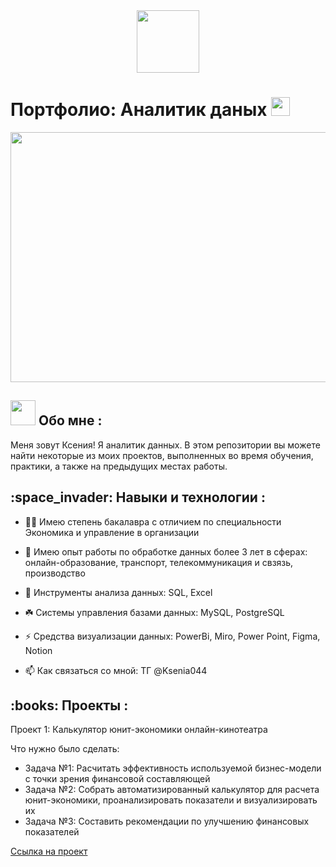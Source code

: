 <div id="header" align="center">
  <img src="https://media.giphy.com/media/M9gbBd9nbDrOTu1Mqx/giphy.gif" width="100"/>
</div>

<h1>
  Портфолио: Аналитик даных
  <img src="https://media.giphy.com/media/hvRJCLFzcasrR4ia7z/giphy.gif" width="30px"/>
</h1>
<div align="center">
  <img src="https://media.giphy.com/media/BemKqR9RDK4V2/giphy.gif" width="700" height="400"/>
</div>
<h2>
<img src="https://media.giphy.com/media/WUlplcMpOCEmTGBtBW/giphy.gif" width="40"> Обо мне :
</h2>
Меня зовут Ксения! Я аналитик данных. В этом репозитории вы можете найти некоторые из моих проектов, выполненных во время обучения, практики, а также на предыдущих местах работы.
<h2>
	:space_invader: Навыки и технологии :
</h2>

- :woman_student: Имею степень бакалавра с отличием по специальности Экономика и управление в организации

- :brain: Имею опыт работы по обработке данных более 3 лет в сферах: онлайн-образование, транспорт, телекоммуникация и свзязь, производство 

- :telescope: Инструменты анализа данных: SQL, Excel

- :shamrock: Системы управления базами данных: MySQL, PostgreSQL

- :zap: Средства визуализации данных: PowerBi, Miro, Power Point, Figma, Notion

- :mailbox: Как связаться со мной: ТГ @Ksenia044
<h2>
	:books: Проекты :
</h2> 

Проект 1: Калькулятор юнит-экономики онлайн-кинотеатра

 Что нужно было сделать:

 - Задача №1: Расчитать эффективность используемой бизнес-модели с точки зрения финансовой составляющей
 - Задача №2: Собрать автоматизированный калькулятор для расчета юнит-экономики, проанализировать показатели и визуализировать их
 - Задача №3: Составить рекомендации по улучшению финансовых показателей

<a href="https://github.com/Ksenia04022/Ksenia04022/blob/main/Проект%20№1">Ссылка на проект</a>
